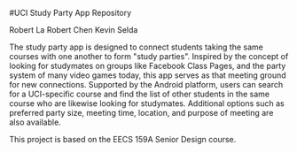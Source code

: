 
#UCI Study Party App Repository

Robert La
Robert Chen
Kevin Selda

The study party app is designed to connect students taking the same courses with one another to form "study parties". Inspired by the concept of looking for studymates on groups like Facebook Class Pages, and the party system of many video games today, this app serves as that meeting ground for new connections. Supported by the Android platform, users can search for a UCI-specific course and find the list of other students in the same course who are likewise looking for studymates. Additional options such as preferred party size, meeting time, location, and purpose of meeting are also available. 

This project is based on the EECS 159A Senior Design course.
